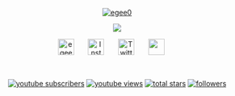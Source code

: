 <p align="center">
  <a href="https://github.com/egee0">
    <img src="https://readme-typing-svg.demolab.com/?lines=Ege%20-%20egee0&font=Fira%20Code&center=true&width=200&height=45&color=ffd700&vCenter=true&pause=10000&size=22" alt="egee0" /></a>
</p>

<p align="center">
  <a href="https://github.com/egee0">
  <img src="https://readme-typing-svg.demolab.com/?lines=Hi,%20I'm%20Ege;Medium-Stack %20Back-End;Web %20& %20App %20Developer.;I%20live%20in %20Turkey.;I'm%20high%20school%20student%20and%20self-improvement %20person.&font=Fira%20Code&center=true&width=680&height=45&color=f75c7e&vCenter=true&pause=1000&size=22" /></a>
</p>

<p align="center">
  <a href="https://egee.me"><img width="32px" alt="egee.me" title="My Web Site" src="https://i.hizliresim.com/puarq0y.png"/></a>
  &#8287;&#8287;&#8287;&#8287;&#8287;
  <a href="https://instagram.com/egee0official"><img width="32px" alt="Instagram" title="Instagram" src="https://i.hizliresim.com/jyx8dyh.png"/></a>
  &#8287;&#8287;&#8287;&#8287;&#8287;
  <a href="https://twitter.com/egee0official"><img width="32px" alt="Twitter" title="Twitter" src="https://i.imgur.com/OXZM1L6.png"/></a>
  &#8287;&#8287;&#8287;&#8287;&#8287;
  <a href="https://discord.com/users/950425765151907921" alt="Discord" title="My Discord Profile"><img width="32px" src="https://i.imgur.com/OViZO8J.png"/></a>
  &#8287;&#8287;&#8287;&#8287;&#8287;
</p>

<br/>

<p align="center">
  <a href="https://www.youtube.com/c/testinggg?sub_confirmation=1">
    <img alt="youtube subscribers" title="Subscribe to my YouTube channel" src="https://custom-icon-badges.demolab.com/youtube/channel/subscribers/testinggg?color=%23E05D44&label=SUBSCRIBE&logo=video&logoColor=white&style=for-the-badge&labelColor=CE4630"/></a>
  <a href="https://www.youtube.com/c/testinggg">
    <img alt="youtube views" title="YouTube views" src="https://custom-icon-badges.demolab.com/youtube/channel/views/testinggg?color=%23E1AD0E&logo=video&logoColor=white&style=for-the-badge&labelColor=C79600"/></a> 
  <a href="https://github.com/egee0?tab=repositories&sort=stargazers">
    <img alt="total stars" title="Total stars on GitHub" src="https://custom-icon-badges.demolab.com/github/stars/egee0?color=55960c&style=for-the-badge&labelColor=488207&logo=star"/></a>
  <a href="https://github.com/egee0?tab=followers">
    <img alt="followers" title="Follow me on Github" src="https://custom-icon-badges.demolab.com/github/followers/egee0?color=236ad3&labelColor=1155ba&style=for-the-badge&logo=person-add&label=Follow&logoColor=white"/></a>
</p>
